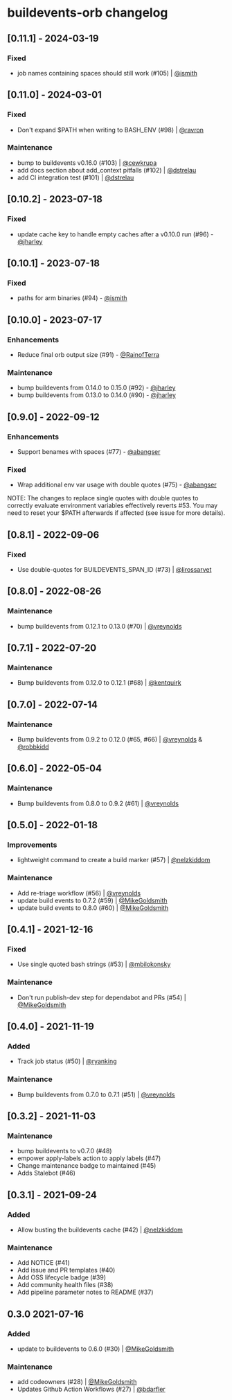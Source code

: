 # buildevents-orb changelog

## [0.11.1] - 2024-03-19

### Fixed

- job names containing spaces should still work (#105) | [@ismith](https://github.com/ismith)

## [0.11.0] - 2024-03-01

### Fixed

- Don't expand $PATH when writing to BASH_ENV (#98) | [@ravron](https://github.com/ravron)

### Maintenance

- bump to buildevents v0.16.0 (#103) | [@cewkrupa](https://github.com/cewkrupa)
- add docs section about add_context pitfalls (#102) | [@dstrelau](https://github.com/dstrelau)
- add CI integration test (#101) | [@dstrelau](https://github.com/dstrelau)

## [0.10.2] - 2023-07-18

### Fixed

- update cache key to handle empty caches after a v0.10.0 run (#96) - [@jharley](https://github.com/jharley)

## [0.10.1] - 2023-07-18

### Fixed

- paths for arm binaries (#94) - [@ismith](https://github.com/ismith)

## [0.10.0] - 2023-07-17

### Enhancements

- Reduce final orb output size (#91) - [@RainofTerra](https://github.com/RainofTerra)

### Maintenance

- bump buildevents from 0.14.0 to 0.15.0 (#92) - [@jharley](https://github.com/jharley)
- bump buildevents from 0.13.0 to 0.14.0 (#90) - [@jharley](https://github.com/jharley)

## [0.9.0] - 2022-09-12

### Enhancements

- Support benames with spaces (#77) - [@abangser](https://github.com/abangser)

### Fixed

- Wrap additional env var usage with double quotes (#75) - [@abangser](https://github.com/abangser)

NOTE: The changes to replace single quotes with double quotes to correctly evaluate environment variables effectively reverts #53.
You may need to reset your $PATH afterwards if affected (see issue for more details).

## [0.8.1] - 2022-09-06

### Fixed

- Use double-quotes for BUILDEVENTS_SPAN_ID (#73) | [@lirossarvet](https://github.com/lirossarvet)

## [0.8.0] - 2022-08-26

### Maintenance

- bump buildevents from 0.12.1 to 0.13.0 (#70) | [@vreynolds](https://github.com/vreynolds)

## [0.7.1] - 2022-07-20

### Maintenance

- Bump buildevents from 0.12.0 to 0.12.1 (#68) | [@kentquirk](https://github.com/kentquirk)

## [0.7.0] - 2022-07-14

### Maintenance

- Bump buildevents from 0.9.2 to 0.12.0 (#65, #66) | [@vreynolds](https://github.com/vreynolds) & [@robbkidd](https://github.com/robbkidd)

## [0.6.0] - 2022-05-04

### Maintenance

- Bump buildevents from 0.8.0 to 0.9.2 (#61) | [@vreynolds](https://github.com/vreynolds)

## [0.5.0] - 2022-01-18

### Improvements

- lightweight command to create a build marker (#57) | [@nelzkiddom](https://github.com/nelzkiddom)

### Maintenance

- Add re-triage workflow (#56) | [@vreynolds](https://github.com/vreynolds)
- update build events to 0.7.2 (#59) | [@MikeGoldsmith](https://github.com/MikeGoldsmith)
- update build events to 0.8.0 (#60) | [@MikeGoldsmith](https://github.com/MikeGoldsmith)

## [0.4.1] - 2021-12-16

### Fixed

- Use single quoted bash strings (#53) | [@mbilokonsky](https://github.com/mbilokonsky)

### Maintenance

- Don't run publish-dev step for dependabot and PRs (#54) | [@MikeGoldsmith](https://github.com/MikeGoldsmith)

## [0.4.0] - 2021-11-19

### Added

- Track job status (#50) | [@ryanking](https://github.com/ryanking)

### Maintenance

- Bump buildevents from 0.7.0 to 0.7.1 (#51) | [@vreynolds](https://github.com/vreynolds)

## [0.3.2] - 2021-11-03

### Maintenance

- bump buildevents to v0.7.0 (#48)
- empower apply-labels action to apply labels (#47)
- Change maintenance badge to maintained (#45)
- Adds Stalebot (#46)

## [0.3.1] - 2021-09-24

### Added

- Allow busting the buildevents cache (#42) | [@nelzkiddom](https://github.com/nelzkiddom)

### Maintenance

- Add NOTICE (#41)
- Add issue and PR templates (#40)
- Add OSS lifecycle badge (#39)
- Add community health files (#38)
- Add pipeline parameter notes to README (#37)

## 0.3.0 2021-07-16

### Added

- update to buildevents to 0.6.0 (#30) | [@MikeGoldsmith](https://github.com/MikeGoldsmith)

### Maintenance

- add codeowners (#28) | [@MikeGoldsmith](https://github.com/MikeGoldsmith)
- Updates Github Action Workflows (#27) | [@bdarfler](https://github.com/bdarfler)
